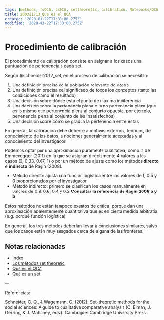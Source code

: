 ```yaml
---
tags: [methods, fsQCA, csQCA, settheoretic, calibration, Notebooks/QCA, Notebooks/methods]
title: 200321713_Que es el QCA
created: '2020-03-22T17:33:00.275Z'
modified: '2020-03-22T17:33:00.275Z'
---
```


# Procedimiento de calibración

El procedimiento de calibración consiste en asignar a los casos una puntuación de pertenencia a cada set.

Según @schneider2012_set, en el proceso de calibración se necesitan:

1. Una definición precisa de la población relevante de casos
2. Una definición precisa del significado de todos los conceptos (tanto las condiciones como el resultado)
3. Una decisión sobre dónde está el punto de máxima indiferencia
4. Una decisión sobre la pertenencia plena o la no pertenencia plena (que es lo mismo que pertenencia plena al conjunto opuesto, por ejemplo, pertenencia plena al conjunto de los insatisfechos)
5. Una decisión sobre cómo se gradúa la pertenencia entre estas 

En general, la calibración debe deberse a motivos externos, teóricos, de conocimiento de los datos, a nociones generalmente aceptadas y al conocimiento del investigador.

Podemos optar por una aproximación puramente cualitativa, como la de Emmenegger (2011) en la que se asignan directamente 4 valores a los casos (0, 0.33, 0.67, 1) o por un método de ajuste como los métodos **directo** e **indirecto** de Ragin (2008).

- Método directo: ajusta una función logística entre los valores de 1, 0.5 y 0 proporcionados por el investigador
- Método indirecto: primero se clasifican los casos manualmente en valores de 0.8, 0.6, 0.4 y 0.2 **Consultar la referencia de Ragin 2008 a y b**

Estos métodos no están tampoco exentos de crítica, porque dan una aproximación aparentemente cuantitativa que es en cierta medida arbitratia (e.g. porqué función logística)

En general, los tres métodos deberían llevar a conclusiones similares, salvo que los casos estén muy sesgados cerca de alguna de las fronteras.

## Notas relacionadas

- [Index](_2003101705_index.md)
- [Los métodos set theoretic](2003212003_set_theoretic_methods.md)
- [Qué es el QCA](2003212024_qca_descripcion.md)
- [Qué es un set](2003221713_setdefinition_qca.md)

--

Referencias:

Schneider, C. Q., & Wagemann, C. (2012). Set-theoretic methods for the social sciences: A guide to qualitative comparative analysis (C. Elman, J. Gerring, & J. Mahoney, eds.). Cambrigde: Cambridge University Press.